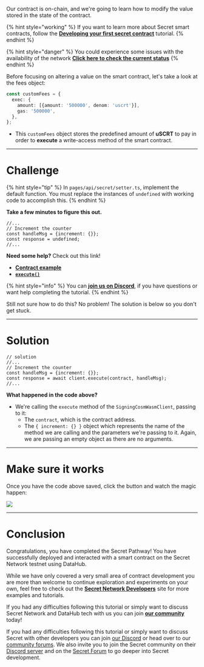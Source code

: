 Our contract is on-chain, and we're going to learn how to modify the value stored in the state of the contract.

{% hint style="working" %}
If you want to learn more about Secret smart contracts, follow the [**Developing your first secret contract**](https://learn.figment.io/tutorials/creating-a-secret-contract-from-scratch) tutorial.
{% endhint %}

{% hint style="danger" %}
You could experience some issues with the availability of the network [**Click here to check the current status**](https://secretnodes.com/secret/chains/holodeck-2)
{% endhint %}

Before focusing on altering a value on the smart contract, let's take a look at the fees object:

```typescript
const customFees = {
  exec: {
    amount: [{amount: '500000', denom: 'uscrt'}],
    gas: '500000',
  },
};
```

- This `customFees` object stores the predefined amount of **uSCRT** to pay in order to **execute** a write-access method of the smart contract.

---

# Challenge

{% hint style="tip" %}
In `pages/api/secret/setter.ts`, implement the default function. You must replace the instances of `undefined` with working code to accomplish this.
{% endhint %}

**Take a few minutes to figure this out.**

```tsx
//...
// Increment the counter
const handleMsg = {increment: {}};
const response = undefined;
//...
```

**Need some help?** Check out this link!

- [**Contract example**](https://github.com/enigmampc/SecretJS-Templates/tree/master/5_contracts)
- [**`execute()`**](https://github.com/enigmampc/SecretNetwork/blob/7adccb9a09579a564fc90173cc9509d88c46d114/cosmwasm-js/packages/sdk/src/signingcosmwasmclient.ts#L409)

{% hint style="info" %}
You can [**join us on Discord**](https://discord.gg/fszyM7K), if you have questions or want help completing the tutorial.
{% endhint %}

Still not sure how to do this? No problem! The solution is below so you don't get stuck.

---

# Solution

```tsx
// solution
//...
// Increment the counter
const handleMsg = {increment: {}};
const response = await client.execute(contract, handleMsg);
//...
```

**What happened in the code above?**

- We're calling the `execute` method of the `SigningCosmWasmClient`, passing to it:
  - The `contract`, which is the contract address.
  - The `{ increment: {} }` object which represents the name of the method we are calling and the parameters we're passing to it. Again, we are passing an empty object as there are no arguments.

---

# Make sure it works

Once you have the code above saved, click the button and watch the magic happen:

![](https://raw.githubusercontent.com/figment-networks/learn-web3-dapp/main/markdown/__images__/secret/secret-setter.gif)

---

# Conclusion

Congratulations, you have completed the Secret Pathway! You have successfully deployed and interacted with a smart contract on the Secret Network testnet using DataHub.

While we have only covered a very small area of contract development you are more than welcome to continue exploration and experiments on your own, feel free to check out the [**Secret Network Developers**](https://scrt.network/developers) site for more examples and tutorials.

If you had any difficulties following this tutorial or simply want to discuss Secret Network and DataHub tech with us you can join [**our community**](https://discord.gg/fszyM7K) today!

If you had any difficulties following this tutorial or simply want to discuss Secret with other developers you can join [our Discord](https://discord.gg/fszyM7K) or head over to our [community forums](https://community.figment.io). We also invite you to join the Secret community on their [Discord server](http://chat.scrt.network) and on the [Secret Forum](http://forum.scrt.network) to go deeper into Secret development.
